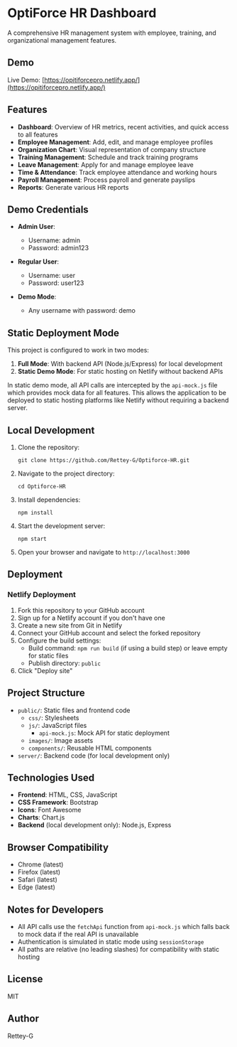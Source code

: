 # OptiForce HR Dashboard

A comprehensive HR management system with employee, training, and organizational management features.

## Demo

Live Demo: [https://opitiforcepro.netlify.app/](https://opitiforcepro.netlify.app/)

## Features

- **Dashboard**: Overview of HR metrics, recent activities, and quick access to all features
- **Employee Management**: Add, edit, and manage employee profiles
- **Organization Chart**: Visual representation of company structure
- **Training Management**: Schedule and track training programs
- **Leave Management**: Apply for and manage employee leave
- **Time & Attendance**: Track employee attendance and working hours
- **Payroll Management**: Process payroll and generate payslips
- **Reports**: Generate various HR reports

## Demo Credentials

- **Admin User**: 
  - Username: admin
  - Password: admin123

- **Regular User**:
  - Username: user
  - Password: user123

- **Demo Mode**:
  - Any username with password: demo

## Static Deployment Mode

This project is configured to work in two modes:

1. **Full Mode**: With backend API (Node.js/Express) for local development
2. **Static Demo Mode**: For static hosting on Netlify without backend APIs

In static demo mode, all API calls are intercepted by the `api-mock.js` file which provides mock data for all features. This allows the application to be deployed to static hosting platforms like Netlify without requiring a backend server.

## Local Development

1. Clone the repository:
   ```
   git clone https://github.com/Rettey-G/Optiforce-HR.git
   ```

2. Navigate to the project directory:
   ```
   cd Optiforce-HR
   ```

3. Install dependencies:
   ```
   npm install
   ```

4. Start the development server:
   ```
   npm start
   ```

5. Open your browser and navigate to `http://localhost:3000`

## Deployment

### Netlify Deployment

1. Fork this repository to your GitHub account
2. Sign up for a Netlify account if you don't have one
3. Create a new site from Git in Netlify
4. Connect your GitHub account and select the forked repository
5. Configure the build settings:
   - Build command: `npm run build` (if using a build step) or leave empty for static files
   - Publish directory: `public`
6. Click "Deploy site"

## Project Structure

- `public/`: Static files and frontend code
  - `css/`: Stylesheets
  - `js/`: JavaScript files
    - `api-mock.js`: Mock API for static deployment
  - `images/`: Image assets
  - `components/`: Reusable HTML components
- `server/`: Backend code (for local development only)

## Technologies Used

- **Frontend**: HTML, CSS, JavaScript
- **CSS Framework**: Bootstrap
- **Icons**: Font Awesome
- **Charts**: Chart.js
- **Backend** (local development only): Node.js, Express

## Browser Compatibility

- Chrome (latest)
- Firefox (latest)
- Safari (latest)
- Edge (latest)

## Notes for Developers

- All API calls use the `fetchApi` function from `api-mock.js` which falls back to mock data if the real API is unavailable
- Authentication is simulated in static mode using `sessionStorage`
- All paths are relative (no leading slashes) for compatibility with static hosting

## License

MIT

## Author

Rettey-G
